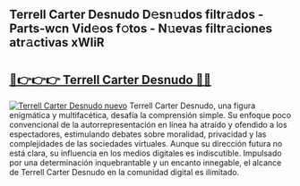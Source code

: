 ## Terrell Carter Desnudo D𝚎sn𝚞dos filtr𝚊dos - Parts-wcn Vid𝚎os f𝚘tos - N𝚞evas filtr𝚊ciones atr𝚊ctivas xWIiR

# <h2><a href="http://mbbudg.tromn.icu/?c=Terrell+Carter+Desnudo">🔗👉👉👉 Terrell Carter Desnudo 🔗🔗</a></h2>

[![Terrell Carter Desnudo nuevo](https://i.imgur.com/pEAQMta.gif)](http://mbbudg.tromn.icu/?c=Terrell+Carter+Desnudo)
Terrell Carter Desnudo, una figura enigmática y multifacética, desafía la comprensión simple. Su enfoque poco convencional de la autorrepresentación en línea ha atraído y ofendido a los espectadores, estimulando debates sobre moralidad, privacidad y las complejidades de las sociedades virtuales. Aunque su dirección futura no está clara, su influencia en los medios digitales es indiscutible. Impulsado por una determinación inquebrantable y un encanto innegable, el alcance de Terrell Carter Desnudo en la comunidad digital es ilimitado.
